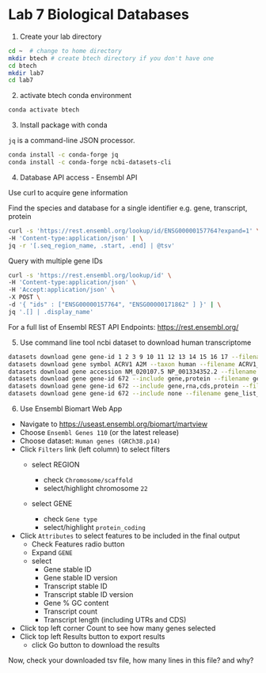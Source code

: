 # Lab 7 Biological Databases

1. Create your lab directory

```sh
cd ~  # change to home directory
mkdir btech # create btech directory if you don't have one
cd btech 
mkdir lab7
cd lab7
```

2. activate btech conda environment

```sh
conda activate btech
```

3. Install package with conda

`jq` is a command-line JSON processor. 

```sh
conda install -c conda-forge jq
conda install -c conda-forge ncbi-datasets-cli
```



4. Database API access - Ensembl API 

Use curl to acquire gene information

Find the species and database for a single identifier e.g. gene, transcript, protein

```sh
curl -s 'https://rest.ensembl.org/lookup/id/ENSG00000157764?expand=1' \
-H 'Content-type:application/json' | \
jq -r '[.seq_region_name, .start, .end] | @tsv'
```



Query with multiple gene IDs

```sh
curl -s 'https://rest.ensembl.org/lookup/id' \
-H 'Content-type:application/json' \
-H 'Accept:application/json' \
-X POST \
-d '{ "ids" : ["ENSG00000157764", "ENSG00000171862" ] }' | \
jq '.[] | .display_name'
```



For a full list of Ensembl REST API Endpoints: https://rest.ensembl.org/



5. Use command line tool ncbi dataset to download human transcriptome

```sh
datasets download gene gene-id 1 2 3 9 10 11 12 13 14 15 16 17 --filename gene_list_1.zip
datasets download gene symbol ACRV1 A2M --taxon human --filename ACRV1_A2M.zip
datasets download gene accession NM_020107.5 NP_001334352.2 --filename gene_list_3.zip
datasets download gene gene-id 672 --include gene,protein --filename gene_list_4.zip
datasets download gene gene-id 672 --include gene,rna,cds,protein --filename gene_list_5.zip
datasets download gene gene-id 672 --include none --filename gene_list_6.zip
```



6. Use Ensembl Biomart Web App

- Navigate to https://useast.ensembl.org/biomart/martview
- Choose `Ensembl Genes 110` (or the latest release)
- Choose dataset: `Human genes (GRCh38.p14)`
- Click `Filters` link (left column) to select filters
  - select REGION
    - check `Chromosome/scaffold`
    - select/highlight chromosome `22`

  - select GENE
    - check `Gene type`
    - select/highlight `protein_coding`
- Click `Attributes` to select features to be included in the final output
  - Check Features radio button
  - Expand `GENE`
  - select 
    - Gene stable ID
    - Gene stable ID version
    - Transcript stable ID
    - Transcript stable ID version
    - Gene % GC content
    - Transcript count
    - Transcript length (including UTRs and CDS)
- Click top left corner Count to see how many genes selected
- Click top left Results button to export results
  - click Go button to download the results


Now, check your downloaded tsv file, how many lines in this file? and why?
